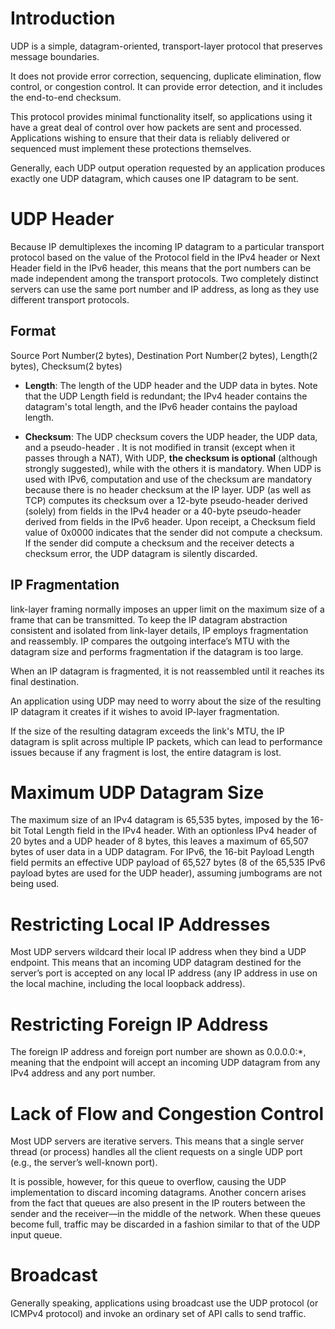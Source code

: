 # Introduction
UDP is a simple, datagram-oriented, transport-layer protocol that preserves message boundaries. 

It does not provide error correction, sequencing, duplicate elimination, flow control, or congestion control. It can provide error detection, and it includes the end-to-end checksum.

This protocol provides minimal functionality itself, so applications using it have a great deal of control over how packets are sent and processed. Applications wishing to ensure that their data is reliably delivered or sequenced
must implement these protections themselves.

Generally, each UDP output operation requested by an application produces exactly one UDP datagram, which causes one IP datagram to be sent. 


# UDP Header
Because IP demultiplexes the incoming IP datagram to a particular transport protocol based on the value of the Protocol field in the IPv4 header or Next Header field in the IPv6 header, this means that the port numbers
can be made independent among the transport protocols. Two completely distinct servers can use the same port number and IP address, as long as they use different transport protocols.

## Format
Source Port Number(2 bytes), Destination Port Number(2 bytes), Length(2 bytes), Checksum(2 bytes)

- **Length**: The length of the UDP header
and the UDP data in bytes. Note that the UDP Length field is redundant; the IPv4 header contains the datagram's total length, and the IPv6 header contains the payload length. 

- **Checksum**: The UDP checksum covers the UDP header, the UDP data, and a pseudo-header . It is not modified in transit (except when it passes through a NAT), With UDP, **the checksum is optional** (although strongly suggested), while with the others it is mandatory. When UDP is used with IPv6, computation and use of the checksum are mandatory because there is no header checksum at the IP layer. UDP (as well as TCP) computes its checksum over a 12-byte pseudo-header derived (solely) from fields in the IPv4 header or a 40-byte pseudo-header derived from fields in the IPv6 header. Upon receipt, a Checksum field value of 0x0000 indicates that the sender did not compute a checksum. If the sender did compute a checksum and the receiver detects a checksum error, the UDP datagram is silently discarded.


## IP Fragmentation
link-layer framing normally imposes an upper limit on the maximum size of a frame that can be transmitted. To keep the IP datagram
abstraction consistent and isolated from link-layer details, IP employs fragmentation and reassembly. IP compares the outgoing interface’s MTU with the datagram size and performs fragmentation if the datagram is too large.

When an IP datagram is fragmented, it is not reassembled until it reaches its final destination. 

An application using UDP may need to worry about the size of the resulting IP datagram it creates if it wishes to avoid IP-layer fragmentation.

If the size of the resulting datagram exceeds the link's MTU, the IP datagram is split
across multiple IP packets, which can lead to performance issues because if any fragment is lost, the entire datagram is lost.

# Maximum UDP Datagram Size
The maximum size of an IPv4 datagram is 65,535 bytes, imposed by the 16-bit Total Length field in the IPv4 header. With an optionless
IPv4 header of 20 bytes and a UDP header of 8 bytes, this leaves a maximum of 65,507 bytes of user data in a UDP datagram. For IPv6, the 16-bit Payload Length field permits an effective UDP payload of 65,527 bytes (8 of the 65,535 IPv6 payload bytes are used for the UDP header), assuming jumbograms are not being used.


# Restricting Local IP Addresses
Most UDP servers wildcard their local IP address when they bind a UDP endpoint. This means that an incoming UDP datagram destined for the server’s port is accepted on any local IP address (any IP address in use on the local machine, including the local loopback address).

# Restricting Foreign IP Address
The foreign IP address and foreign port number are shown as 0.0.0.0:*, meaning that the endpoint will accept an incoming UDP datagram from any IPv4 address and any port number.

# Lack of Flow and Congestion Control
Most UDP servers are iterative servers. This means that a single server thread (or process) handles all the client requests on a single UDP port (e.g., the server’s well-known port).

It is possible, however, for this queue to overflow, causing the UDP implementation to discard incoming datagrams. Another concern arises from the fact that queues are also present in the IP routers between the sender and the receiver—in the middle of the network. When these queues become full, traffic may be discarded in a fashion similar to that of the UDP input queue.

# Broadcast
Generally speaking, applications using  broadcast use the UDP protocol (or ICMPv4
protocol) and invoke an ordinary set of API calls to send traffic. 

